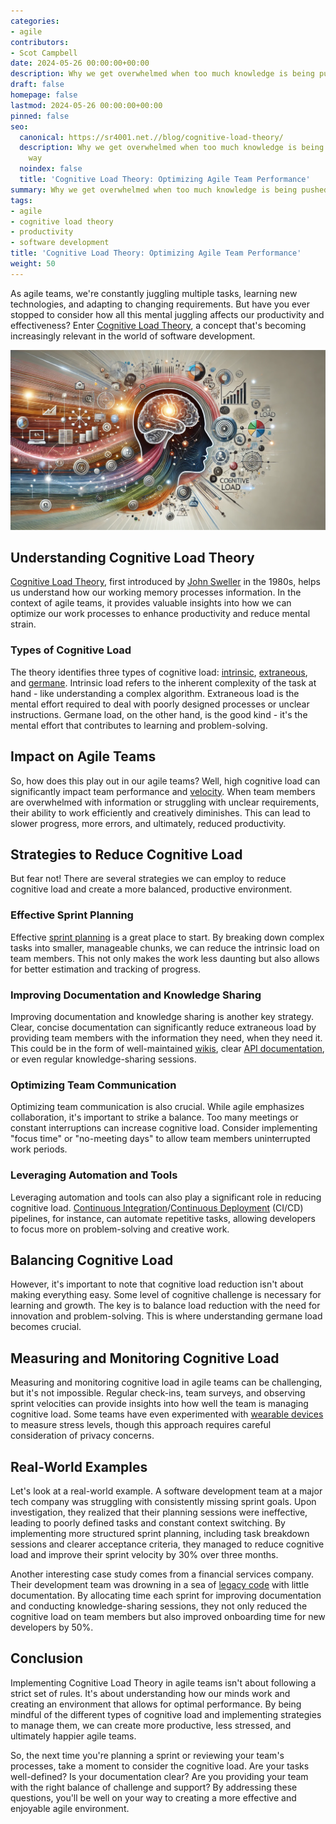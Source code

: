 ```yaml
---
categories:
- agile
contributors:
- Scot Campbell
date: 2024-05-26 00:00:00+00:00
description: Why we get overwhelmed when too much knowledge is being pushed our way
draft: false
homepage: false
lastmod: 2024-05-26 00:00:00+00:00
pinned: false
seo:
  canonical: https://sr4001.net.//blog/cognitive-load-theory/
  description: Why we get overwhelmed when too much knowledge is being pushed our
    way
  noindex: false
  title: 'Cognitive Load Theory: Optimizing Agile Team Performance'
summary: Why we get overwhelmed when too much knowledge is being pushed our way
tags:
- agile
- cognitive load theory
- productivity
- software development
title: 'Cognitive Load Theory: Optimizing Agile Team Performance'
weight: 50
---
```


As agile teams, we're constantly juggling multiple tasks, learning new technologies, and adapting to changing requirements. But have you ever stopped to consider how all this mental juggling affects our productivity and effectiveness? Enter [Cognitive Load Theory](https://en.wikipedia.org/wiki/Cognitive_load), a concept that's becoming increasingly relevant in the world of software development.

<!--more-->

![Illustration of cognitive load concept in agile team performance](./cognitiveload.webp)

## Understanding Cognitive Load Theory

[Cognitive Load Theory](https://en.wikipedia.org/wiki/Cognitive_load), first introduced by [John Sweller](https://en.wikipedia.org/wiki/John_Sweller) in the 1980s, helps us understand how our working memory processes information. In the context of agile teams, it provides valuable insights into how we can optimize our work processes to enhance productivity and reduce mental strain.

### Types of Cognitive Load

The theory identifies three types of cognitive load: [intrinsic](https://en.wikipedia.org/wiki/Cognitive_load#Intrinsic_cognitive_load), [extraneous](https://en.wikipedia.org/wiki/Cognitive_load#Extraneous_cognitive_load), and [germane](https://en.wikipedia.org/wiki/Cognitive_load#Germane_cognitive_load). Intrinsic load refers to the inherent complexity of the task at hand - like understanding a complex algorithm. Extraneous load is the mental effort required to deal with poorly designed processes or unclear instructions. Germane load, on the other hand, is the good kind - it's the mental effort that contributes to learning and problem-solving.

## Impact on Agile Teams

So, how does this play out in our agile teams? Well, high cognitive load can significantly impact team performance and [velocity](<https://en.wikipedia.org/wiki/Velocity_(software_development)>). When team members are overwhelmed with information or struggling with unclear requirements, their ability to work efficiently and creatively diminishes. This can lead to slower progress, more errors, and ultimately, reduced productivity.

## Strategies to Reduce Cognitive Load

But fear not! There are several strategies we can employ to reduce cognitive load and create a more balanced, productive environment.

### Effective Sprint Planning

Effective [sprint planning](<https://en.wikipedia.org/wiki/Scrum_(software_development)#Sprint_planning>) is a great place to start. By breaking down complex tasks into smaller, manageable chunks, we can reduce the intrinsic load on team members. This not only makes the work less daunting but also allows for better estimation and tracking of progress.

### Improving Documentation and Knowledge Sharing

Improving documentation and knowledge sharing is another key strategy. Clear, concise documentation can significantly reduce extraneous load by providing team members with the information they need, when they need it. This could be in the form of well-maintained [wikis](https://en.wikipedia.org/wiki/Wiki), clear [API documentation](https://en.wikipedia.org/wiki/API_documentation), or even regular knowledge-sharing sessions.

### Optimizing Team Communication

Optimizing team communication is also crucial. While agile emphasizes collaboration, it's important to strike a balance. Too many meetings or constant interruptions can increase cognitive load. Consider implementing "focus time" or "no-meeting days" to allow team members uninterrupted work periods.

### Leveraging Automation and Tools

Leveraging automation and tools can also play a significant role in reducing cognitive load. [Continuous Integration](https://en.wikipedia.org/wiki/Continuous_integration)/[Continuous Deployment](https://en.wikipedia.org/wiki/Continuous_delivery) (CI/CD) pipelines, for instance, can automate repetitive tasks, allowing developers to focus more on problem-solving and creative work.

## Balancing Cognitive Load

However, it's important to note that cognitive load reduction isn't about making everything easy. Some level of cognitive challenge is necessary for learning and growth. The key is to balance load reduction with the need for innovation and problem-solving. This is where understanding germane load becomes crucial.

## Measuring and Monitoring Cognitive Load

Measuring and monitoring cognitive load in agile teams can be challenging, but it's not impossible. Regular check-ins, team surveys, and observing sprint velocities can provide insights into how well the team is managing cognitive load. Some teams have even experimented with [wearable devices](https://en.wikipedia.org/wiki/Wearable_technology) to measure stress levels, though this approach requires careful consideration of privacy concerns.

## Real-World Examples

Let's look at a real-world example. A software development team at a major tech company was struggling with consistently missing sprint goals. Upon investigation, they realized that their planning sessions were ineffective, leading to poorly defined tasks and constant context switching. By implementing more structured sprint planning, including task breakdown sessions and clearer acceptance criteria, they managed to reduce cognitive load and improve their sprint velocity by 30% over three months.

Another interesting case study comes from a financial services company. Their development team was drowning in a sea of [legacy code](https://en.wikipedia.org/wiki/Legacy_code) with little documentation. By allocating time each sprint for improving documentation and conducting knowledge-sharing sessions, they not only reduced the cognitive load on team members but also improved onboarding time for new developers by 50%.

## Conclusion

Implementing Cognitive Load Theory in agile teams isn't about following a strict set of rules. It's about understanding how our minds work and creating an environment that allows for optimal performance. By being mindful of the different types of cognitive load and implementing strategies to manage them, we can create more productive, less stressed, and ultimately happier agile teams.

So, the next time you're planning a sprint or reviewing your team's processes, take a moment to consider the cognitive load. Are your tasks well-defined? Is your documentation clear? Are you providing your team with the right balance of challenge and support? By addressing these questions, you'll be well on your way to creating a more effective and enjoyable agile environment.